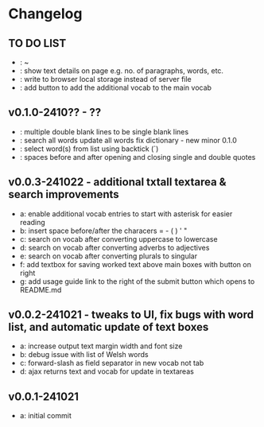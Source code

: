 # Changelog

## TO DO LIST
- : ~
- : show text details on page e.g. no. of paragraphs, words, etc.
- : write to browser local storage instead of server file
- : add button to add the additional vocab to the main vocab

## v0.1.0-2410?? - ??
- : multiple double blank lines to be single blank lines
- : search all words update all words fix dictionary - new minor 0.1.0
- : select word(s) from list using backtick (`)
- : spaces before and after opening and closing single and double quotes

## v0.0.3-241022 - additional txtall textarea & search improvements
- a: enable additional vocab entries to start with asterisk for easier reading
- b: insert space before/after the characers = - ( ) ' " 
- c: search on vocab after converting uppercase to lowercase 
- d: search on vocab after converting adverbs to adjectives
- e: search on vocab after converting plurals to singular
- f: add textbox for saving worked text above main boxes with button on right 
- g: add usage guide link to the right of the submit button which opens to README.md 

## v0.0.2-241021 - tweaks to UI, fix bugs with word list, and automatic update of text boxes
- a: increase output text margin width and font size
- b: debug issue with list of Welsh words
- c: forward-slash as field separator in new vocab not tab
- d: ajax returns text and vocab for update in textareas

## v0.0.1-241021
- a: initial commit
